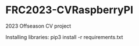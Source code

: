 # FRC2023-CVRaspberryPI
2023 Offseason CV project

Installing libraries:
pip3 install -r requirements.txt
